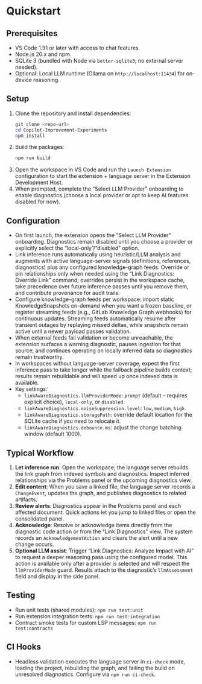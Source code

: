 # Quickstart

## Prerequisites
- VS Code 1.91 or later with access to chat features.
- Node.js 20.x and npm.
- SQLite 3 (bundled with Node via `better-sqlite3`; no external server needed).
- Optional: Local LLM runtime (Ollama on `http://localhost:11434`) for on-device reasoning.

## Setup
1. Clone the repository and install dependencies:
   ```powershell
   git clone <repo-url>
   cd Copilot-Improvement-Experiments
   npm install
   ```
2. Build the packages:
   ```powershell
   npm run build
   ```
3. Open the workspace in VS Code and run the `Launch Extension` configuration to start the extension + language server in the Extension Development Host.
4. When prompted, complete the “Select LLM Provider” onboarding to enable diagnostics (choose a local provider or opt to keep AI features disabled for now).

## Configuration
- On first launch, the extension opens the “Select LLM Provider” onboarding. Diagnostics remain disabled until you choose a provider or explicitly select the “local-only”/“disabled” option.
- Link inference runs automatically using heuristic/LLM analysis and augments with active language-server signals (definitions, references, diagnostics) plus any configured knowledge-graph feeds. Override or pin relationships only when needed using the “Link Diagnostics: Override Link” command; overrides persist in the workspace cache, take precedence over future inference passes until you remove them, and contribute provenance for audit trails.
- Configure knowledge-graph feeds per workspace: import static KnowledgeSnapshots on-demand when you want a frozen baseline, or register streaming feeds (e.g., GitLab Knowledge Graph webhooks) for continuous updates. Streaming feeds automatically resume after transient outages by replaying missed deltas, while snapshots remain active until a newer payload passes validation.
- When external feeds fail validation or become unreachable, the extension surfaces a warning diagnostic, pauses ingestion for that source, and continues operating on locally inferred data so diagnostics remain trustworthy.
- In workspaces without language-server coverage, expect the first inference pass to take longer while the fallback pipeline builds context; results remain rebuildable and will speed up once indexed data is available.
- Key settings:
   - `linkAwareDiagnostics.llmProviderMode`: `prompt` (default – requires explicit choice), `local-only`, or `disabled`.
   - `linkAwareDiagnostics.noiseSuppression.level`: `low`, `medium`, `high`.
   - `linkAwareDiagnostics.storagePath`: override default location for the SQLite cache if you need to relocate it.
   - `linkAwareDiagnostics.debounce.ms`: adjust the change batching window (default 1000).

## Typical Workflow
1. **Let inference run**: Open the workspace; the language server rebuilds the link graph from indexed symbols and diagnostics. Inspect inferred relationships via the Problems panel or the upcoming diagnostics view.
2. **Edit content**: When you save a linked file, the language server records a `ChangeEvent`, updates the graph, and publishes diagnostics to related artifacts.
3. **Review alerts**: Diagnostics appear in the Problems panel and each affected document. Quick actions let you jump to linked files or open the consolidated panel.
4. **Acknowledge**: Resolve or acknowledge items directly from the diagnostic code action or from the “Link Diagnostics” view. The system records an `AcknowledgementAction` and clears the alert until a new change occurs.
5. **Optional LLM assist**: Trigger “Link Diagnostics: Analyze Impact with AI” to request a deeper reasoning pass using the configured model. This action is available only after a provider is selected and will respect the `llmProviderMode` guard. Results attach to the diagnostic’s `llmAssessment` field and display in the side panel.

## Testing
- Run unit tests (shared modules): `npm run test:unit`
- Run extension integration tests: `npm run test:integration`
- Contract smoke tests for custom LSP messages: `npm run test:contracts`

## CI Hooks
- Headless validation executes the language server in `ci-check` mode, loading the project, rebuilding the graph, and failing the build on unresolved diagnostics. Configure via `npm run ci-check`.
